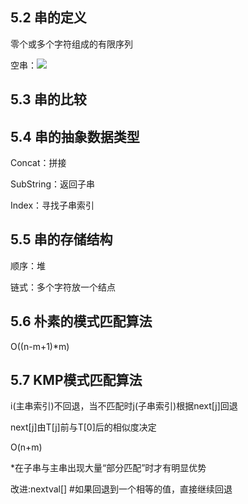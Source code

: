 ## 5.2 串的定义

零个或多个字符组成的有限序列

空串：![](file:///C:/Users/ARDBER~1/AppData/Local/Temp/msohtmlclip1/01/clip_image026.png)

## 5.3 串的比较

## 5.4 串的抽象数据类型

Concat：拼接

SubString：返回子串

Index：寻找子串索引

## 5.5 串的存储结构

顺序：堆

链式：多个字符放一个结点

## 5.6 朴素的模式匹配算法

O((n-m+1)*m)

## 5.7 KMP模式匹配算法

i(主串索引)不回退，当不匹配时j(子串索引)根据next[j]回退

next[j]由T[j]前与T[0]后的相似度决定

O(n+m)

*在子串与主串出现大量“部分匹配”时才有明显优势

改进:nextval[] #如果回退到一个相等的值，直接继续回退